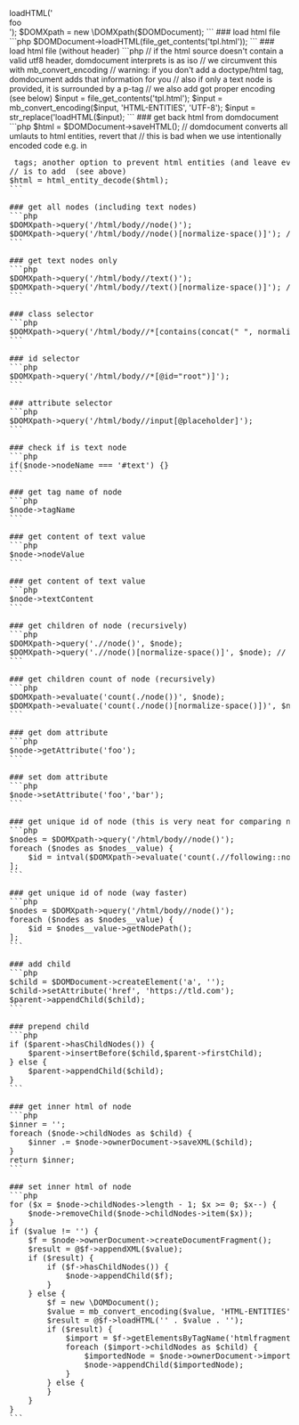 <?php
### setup
```php
$DOMDocument = new \DOMDocument();
$DOMDocument->loadHTML('<div>foo</div>');
$DOMXpath = new \DOMXpath($DOMDocument);
```

### load html file
```php
$DOMDocument->loadHTML(file_get_contents('tpl.html'));
```

### load html file (without header)
```php
// if the html source doesn't contain a valid utf8 header, domdocument interprets is as iso
// we circumvent this with mb_convert_encoding
// warning: if you don't add a doctype/html tag, domdocument adds that information for you
// also if only a text node is provided, it is surrounded by a p-tag
// we also add <meta http-equiv="content-type" content="text/html;charset=utf-8" /> got proper encoding (see below)
$input = file_get_contents('tpl.html');
$input = mb_convert_encoding($input, 'HTML-ENTITIES', 'UTF-8');
$input = str_replace('<meta charset="utf-8"','<meta http-equiv="content-type" content="text/html;charset=utf-8" /><meta charset="utf-8"', $input);
@$DOMDocument->loadHTML($input);
```

### get back html from domdocument
```php
$html = $DOMDocument->saveHTML();
// domdocument converts all umlauts to html entities, revert that
// this is bad when we use intentionally encoded code e.g. in <pre> tags; another option to prevent html entities (and leave everything intact)
// is to add <meta http-equiv="content-type" content="text/html;charset=utf-8" /> (see above)
$html = html_entity_decode($html); 
```

### get all nodes (including text nodes)
```php
$DOMXpath->query('/html/body//node()');
$DOMXpath->query('/html/body//node()[normalize-space()]'); // exclude whitespace text nodes
```

### get text nodes only
```php
$DOMXpath->query('/html/body//text()');
$DOMXpath->query('/html/body//text()[normalize-space()]'); // exclude whitespace text nodes
```

### class selector
```php
$DOMXpath->query('/html/body//*[contains(concat(" ", normalize-space(@class), " "), " foo ")]');
```

### id selector
```php
$DOMXpath->query('/html/body//*[@id="root")]');
```

### attribute selector
```php
$DOMXpath->query('/html/body//input[@placeholder]');
```
 
### check if is text node
```php
if($node->nodeName === '#text') {}
```
 
### get tag name of node
```php
$node->tagName
```
 
### get content of text value
```php
$node->nodeValue
```

### get content of text value
```php
$node->textContent
```

### get children of node (recursively)
```php
$DOMXpath->query('.//node()', $node);
$DOMXpath->query('.//node()[normalize-space()]', $node); // exclude whitespace text nodes
```
 
### get children count of node (recursively)
```php
$DOMXpath->evaluate('count(./node())', $node);
$DOMXpath->evaluate('count(./node()[normalize-space()])', $node); // exclude whitespace text nodes
```
 
### get dom attribute
```php
$node->getAttribute('foo');
```
 
### set dom attribute
```php
$node->setAttribute('foo','bar');
```

### get unique id of node (this is very neat for comparing nodes etc)
```php
$nodes = $DOMXpath->query('/html/body//node()');
foreach ($nodes as $nodes__value) {
	$id = intval($DOMXpath->evaluate('count(.//following::node()|.//child::node())',$nodes__value))+1;
];
```

### get unique id of node (way faster)
```php
$nodes = $DOMXpath->query('/html/body//node()');
foreach ($nodes as $nodes__value) {
	$id = $nodes__value->getNodePath();
];
```

### add child
```php
$child = $DOMDocument->createElement('a', '');
$child->setAttribute('href', 'https://tld.com');
$parent->appendChild($child);
```

### prepend child
```php
if ($parent->hasChildNodes()) {
    $parent->insertBefore($child,$parent->firstChild);
} else {
    $parent->appendChild($child);
}
```

### get inner html of node
```php
$inner = '';
foreach ($node->childNodes as $child) {
	$inner .= $node->ownerDocument->saveXML($child);
}
return $inner;
```

### set inner html of node
```php
for ($x = $node->childNodes->length - 1; $x >= 0; $x--) {
    $node->removeChild($node->childNodes->item($x));
}
if ($value != '') {
    $f = $node->ownerDocument->createDocumentFragment();
    $result = @$f->appendXML($value);
    if ($result) {
        if ($f->hasChildNodes()) {
            $node->appendChild($f);
        }
    } else {
        $f = new \DOMDocument();
        $value = mb_convert_encoding($value, 'HTML-ENTITIES', 'UTF-8');
        $result = @$f->loadHTML('<htmlfragment>' . $value . '</htmlfragment>');
        if ($result) {
            $import = $f->getElementsByTagName('htmlfragment')->item(0);
            foreach ($import->childNodes as $child) {
                $importedNode = $node->ownerDocument->importNode($child, true);
                $node->appendChild($importedNode);
            }
        } else {
        }
    }
}
```
